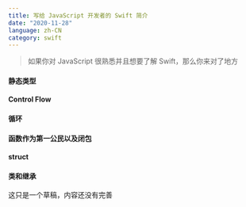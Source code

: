 ```yaml
---
title: 写给 JavaScript 开发者的 Swift 简介
date: "2020-11-28"
language: zh-CN
category: swift
---
```


> 如果你对 JavaScript 很熟悉并且想要了解 Swift，那么你来对了地方

#### 静态类型

#### Control Flow

#### 循环

#### 函数作为第一公民以及闭包

#### struct

#### 类和继承

这只是一个草稿，内容还没有完善
